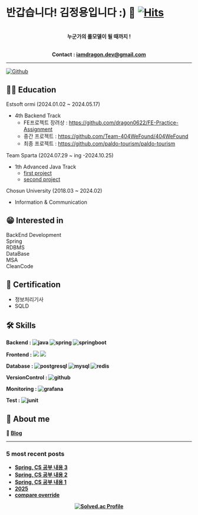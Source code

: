# 반갑습니다! 김정용입니다 :) 👋 [![Hits](https://hits.seeyoufarm.com/api/count/incr/badge.svg?url=https%3A%2F%2Fgithub.com%2Fdragon0622&count_bg=%237FB8FF&title_bg=%23555555&icon=&icon_color=%23E7E7E7&title=hits&edge_flat=false)](https://hits.seeyoufarm.com)
<div align="center">
</br>
<b>
누군가의 롤모델이 될 때까지 ! </br></br>

Contact : iamdragon.dev@gmail.com</b>
</br>

</div>

<hr>

[![Github](https://www.codenary.co.kr/widget/github/api?username=김정용)](https://www.codenary.co.kr/user-profile/detail/김정용?github_ride=true&utm_source=github)


## 👨‍🎓 Education
Estsoft ormi (2024.01.02 ~ 2024.05.17)
  - 4th Backend Track
    - FE프로젝트 장려상 : https://github.com/dragon0622/FE-Practice-Assignment
    - 중간 프로젝트 : https://github.com/Team-404WeFound/404WeFound
    - 최종 프로젝트 : https://github.com/paldo-tourism/paldo-tourism

Team  Sparta (2024.07.29 ~ ing -2024.10.25)
  - 1th Advanced Java Track
    - [first project](https://github.com/dragon0622/FQS-flexible-queue-service)
    - [second project](https://github.com/yong-yong-lee/logistics-delivery)
    
Chosun University (2018.03 ~ 2024.02)
  - Information & Communication
 
## 😁 Interested in
 BackEnd Development </br>
 Spring</br>
 RDBMS</br>
 DataBase</br>
 MSA</br>
 CleanCode</br>
  
## 🌱 Certification
- 정보처리기사</br>
- SQLD</br>

## 🛠️ Skills


<b> Backend :
![java](https://www.codenary.co.kr/widget/github-techstack/api?name=java) 
![spring](https://www.codenary.co.kr/widget/github-techstack/api?name=spring) 
![springboot](https://www.codenary.co.kr/widget/github-techstack/api?name=springboot)

<b> Frontend :
  <img src="https://img.shields.io/badge/HTML5-E34F26?style=flat-square&logo=html5&logoColor=white"/>
  <img src="https://img.shields.io/badge/CSS3-1572B6?style=flat-square&logo=css3&logoColor=white"/>

<b>  Database :
![postgresql](https://www.codenary.co.kr/widget/github-techstack/api?name=postgresql)
![mysql](https://www.codenary.co.kr/widget/github-techstack/api?name=mysql) 
![redis](https://www.codenary.co.kr/widget/github-techstack/api?name=redis) 

<b>  VersionControl :
![github](https://www.codenary.co.kr/widget/github-techstack/api?name=github)

<b>  Monitoring :
![grafana](https://www.codenary.co.kr/widget/github-techstack/api?name=grafana)

<b>  Test :
![junit](https://www.codenary.co.kr/widget/github-techstack/api?name=junit) 

## 🐉 About me

💾 [**Blog**](https://velog.io/@iamdragon/posts)

<hr>



### 5 most recent posts
<!-- BLOG-POST-LIST:START -->
- [Spring, CS 공부 내용 3](https://velog.io/@iamdragon/Spring-CS-%EA%B3%B5%EB%B6%80-%EB%82%B4%EC%9A%A9-3)
- [Spring, CS 공부 내용 2](https://velog.io/@iamdragon/Spring-CS-%EA%B3%B5%EB%B6%80-%EB%82%B4%EC%9A%A9-2)
- [Spring, CS 공부 내용 1](https://velog.io/@iamdragon/Spring-CS-%EA%B3%B5%EB%B6%80-%EB%82%B4%EC%9A%A9-1)
- [2025](https://velog.io/@iamdragon/2025)
- [compare override](https://velog.io/@iamdragon/compare-override)
<!-- BLOG-POST-LIST:END -->

<div align="center">

[![Solved.ac Profile](http://mazassumnida.wtf/api/v2/generate_badge?boj=milk5137)](https://solved.ac/milk5137/)

</div>
